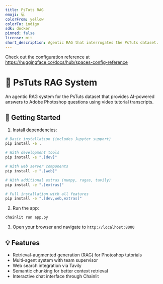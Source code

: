 ```yaml
---
title: PsTuts RAG
emoji: 💻
colorFrom: yellow
colorTo: indigo
sdk: docker
pinned: false
license: mit
short_description: Agentic RAG that interrogates the PsTuts dataset.
---
```


Check out the configuration reference at https://huggingface.co/docs/hub/spaces-config-reference

# 🤖 PsTuts RAG System

An agentic RAG system for the PsTuts dataset that provides AI-powered answers to Adobe Photoshop questions using video tutorial transcripts.

## 🚀 Getting Started

1. Install dependencies:

```bash
# Basic installation (includes Jupyter support)
pip install -e .

# With development tools
pip install -e ".[dev]"

# With web server components
pip install -e ".[web]"

# With additional extras (numpy, ragas, tavily)
pip install -e ".[extras]"

# Full installation with all features
pip install -e ".[dev,web,extras]"
```

2. Run the app:
```bash
chainlit run app.py
```

3. Open your browser and navigate to `http://localhost:8000`

## 💡 Features

- Retrieval-augmented generation (RAG) for Photoshop tutorials
- Multi-agent system with team supervisor
- Web search integration via Tavily
- Semantic chunking for better context retrieval
- Interactive chat interface through Chainlit
